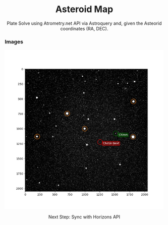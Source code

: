 <h1 align="center">Asteroid Map</h1>

<p align="center">Plate Solve using Atrometry.net API via Astroquery and, given the Asteorid coordinates (RA, DEC).</p>

### Images
<img src="Figure_1.png" alt="skymap">

<p align="center">Next Step: Sync with Horizons API</p>

